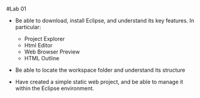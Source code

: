 #Lab 01

- Be able to download, install Eclipse, and understand its key features. In particular:
    - Project Explorer
    - Html Editor
    - Web Browser Preview
    - HTML Outline

- Be able to locate the workspace folder and understand its structure
- Have created a simple static web project, and be able to manage it within the Eclipse environment.


